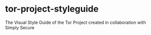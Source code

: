 # tor-project-styleguide
The Visual Style Guide of the Tor Project created in collaboration with Simply Secure
